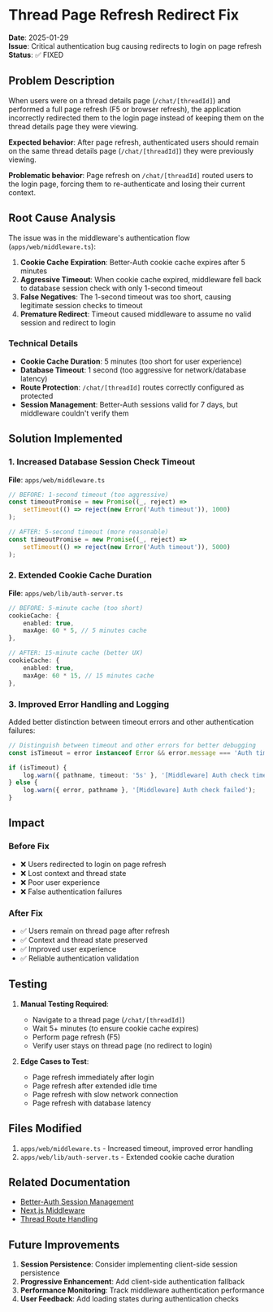 # Thread Page Refresh Redirect Fix

**Date**: 2025-01-29\
**Issue**: Critical authentication bug causing redirects to login on page refresh\
**Status**: ✅ FIXED

## Problem Description

When users were on a thread details page (`/chat/[threadId]`) and performed a full page refresh (F5 or browser refresh), the application incorrectly redirected them to the login page instead of keeping them on the thread details page they were viewing.

**Expected behavior**: After page refresh, authenticated users should remain on the same thread details page (`/chat/[threadId]`) they were previously viewing.

**Problematic behavior**: Page refresh on `/chat/[threadId]` routed users to the login page, forcing them to re-authenticate and losing their current context.

## Root Cause Analysis

The issue was in the middleware's authentication flow (`apps/web/middleware.ts`):

1. **Cookie Cache Expiration**: Better-Auth cookie cache expires after 5 minutes
2. **Aggressive Timeout**: When cookie cache expired, middleware fell back to database session check with only 1-second timeout
3. **False Negatives**: The 1-second timeout was too short, causing legitimate session checks to timeout
4. **Premature Redirect**: Timeout caused middleware to assume no valid session and redirect to login

### Technical Details

- **Cookie Cache Duration**: 5 minutes (too short for user experience)
- **Database Timeout**: 1 second (too aggressive for network/database latency)
- **Route Protection**: `/chat/[threadId]` routes correctly configured as protected
- **Session Management**: Better-Auth sessions valid for 7 days, but middleware couldn't verify them

## Solution Implemented

### 1. Increased Database Session Check Timeout

**File**: `apps/web/middleware.ts`

```typescript
// BEFORE: 1-second timeout (too aggressive)
const timeoutPromise = new Promise((_, reject) =>
    setTimeout(() => reject(new Error('Auth timeout')), 1000)
);

// AFTER: 5-second timeout (more reasonable)
const timeoutPromise = new Promise((_, reject) =>
    setTimeout(() => reject(new Error('Auth timeout')), 5000)
);
```

### 2. Extended Cookie Cache Duration

**File**: `apps/web/lib/auth-server.ts`

```typescript
// BEFORE: 5-minute cache (too short)
cookieCache: {
    enabled: true,
    maxAge: 60 * 5, // 5 minutes cache
},

// AFTER: 15-minute cache (better UX)
cookieCache: {
    enabled: true,
    maxAge: 60 * 15, // 15 minutes cache
},
```

### 3. Improved Error Handling and Logging

Added better distinction between timeout errors and other authentication failures:

```typescript
// Distinguish between timeout and other errors for better debugging
const isTimeout = error instanceof Error && error.message === 'Auth timeout';

if (isTimeout) {
    log.warn({ pathname, timeout: '5s' }, '[Middleware] Auth check timed out');
} else {
    log.warn({ error, pathname }, '[Middleware] Auth check failed');
}
```

## Impact

### Before Fix

- ❌ Users redirected to login on page refresh
- ❌ Lost context and thread state
- ❌ Poor user experience
- ❌ False authentication failures

### After Fix

- ✅ Users remain on thread page after refresh
- ✅ Context and thread state preserved
- ✅ Improved user experience
- ✅ Reliable authentication validation

## Testing

1. **Manual Testing Required**:
   - Navigate to a thread page (`/chat/[threadId]`)
   - Wait 5+ minutes (to ensure cookie cache expires)
   - Perform page refresh (F5)
   - Verify user stays on thread page (no redirect to login)

2. **Edge Cases to Test**:
   - Page refresh immediately after login
   - Page refresh after extended idle time
   - Page refresh with slow network connection
   - Page refresh with database latency

## Files Modified

1. `apps/web/middleware.ts` - Increased timeout, improved error handling
2. `apps/web/lib/auth-server.ts` - Extended cookie cache duration

## Related Documentation

- [Better-Auth Session Management](https://better-auth.com/docs/concepts/sessions)
- [Next.js Middleware](https://nextjs.org/docs/app/building-your-application/routing/middleware)
- [Thread Route Handling](../docs/guides/unified-thread-id-system.md)

## Future Improvements

1. **Session Persistence**: Consider implementing client-side session persistence
2. **Progressive Enhancement**: Add client-side authentication fallback
3. **Performance Monitoring**: Track middleware authentication performance
4. **User Feedback**: Add loading states during authentication checks
